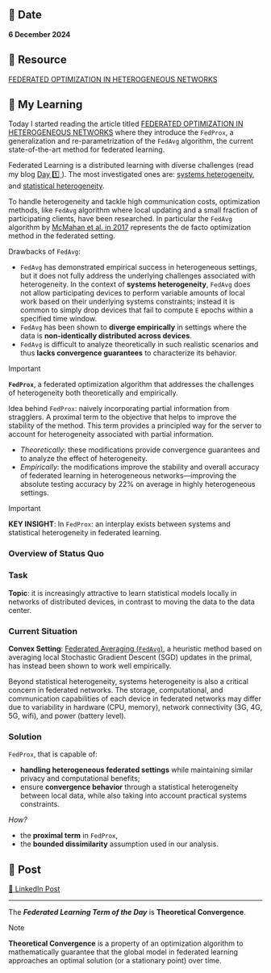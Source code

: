## 📅 Date
**6 December 2024**

## 📰 Resource
[FEDERATED OPTIMIZATION IN HETEROGENEOUS NETWORKS](https://arxiv.org/pdf/1812.06127)

## 🔖 My Learning

Today I started reading the article titled [FEDERATED OPTIMIZATION IN HETEROGENEOUS NETWORKS](https://arxiv.org/pdf/1812.06127) where they introduce the `FedProx`, a generalization and re-parametrization of the `FedAvg` algorithm, the current state-of-the-art method for federated learning. 

Federated Learning is a distributed learning with diverse challenges (read my blog [Day 1️⃣ ](../day1/day1.md)). The most investigated ones are: [systems heterogeneity](../day2/day2.md), and [statistical heterogeneity](../day3/day3.md).

To handle heterogeneity and tackle high communication costs, optimization methods, like `FedAvg` algorithm where local updating and a small fraction of participating clients, have been researched. In particular the `FedAvg` algorithm by [McMahan et al. in 2017](https://arxiv.org/pdf/1602.05629) represents the de facto optimization method in the federated setting.

Drawbacks of `FedAvg`:
* `FedAvg` has demonstrated empirical success in heterogeneous settings, but it does not fully address the underlying challenges associated with heterogeneity. In the context of **systems heterogeneity**, `FedAvg` does not allow participating devices to perform variable amounts of local work based on their underlying systems constraints; instead it is common to simply drop devices that fail to compute `E` epochs within a specified time window. 
* `FedAvg` has been shown to **diverge empirically** in settings where the data is **non-identically distributed across devices**.
* `FedAvg` is difficult to analyze theoretically in such realistic scenarios and thus **lacks convergence guarantees** to characterize its behavior.

> [!IMPORTANT]
> **`FedProx`**, a federated optimization algorithm that addresses the challenges of heterogeneity both theoretically and empirically.

Idea behind `FedProx`: naively incorporating partial information from stragglers. A proximal term to the objective that helps to improve the stability of the method. This term provides a principled way for the server to account for heterogeneity associated with partial information. 
- *Theoretically*: these modifications provide convergence guarantees and to analyze the effect of heterogeneity. 
- *Empirically*: the modifications improve the stability and overall accuracy of federated learning in heterogeneous networks—improving the absolute testing accuracy by 22% on average in highly heterogeneous settings.

> [!IMPORTANT]
> **KEY INSIGHT**: In `FedProx`: an interplay exists between systems and statistical heterogeneity in federated learning.

### Overview of Status Quo

### Task
**Topic**: it is increasingly attractive to learn statistical models locally in networks of distributed devices, in contrast to moving the data to the data center.

### Current Situation
**Convex Setting**: [Federated Averaging (`FedAvg`)](https://arxiv.org/pdf/1602.05629), a heuristic method based on averaging local Stochastic Gradient Descent (SGD) updates in the primal, has instead been shown to work well empirically.

Beyond statistical heterogeneity, systems heterogeneity is also a critical concern in federated networks. The storage, computational, and communication capabilities of each device in federated networks may differ due to variability in hardware (CPU, memory), network connectivity (3G, 4G, 5G, wifi), and power (battery level). 

### Solution
`FedProx`, that is capable of:
- **handling heterogeneous federated settings** while maintaining similar privacy and computational benefits;
- ensure **convergence behavior** through a statistical heterogeneity between local data, while also taking into account practical systems constraints.

*How?*
- the **proximal term** in `FedProx`,
- the **bounded dissimilarity** assumption used in our analysis.

## 📮 Post 

[📘 LinkedIn Post](https://www.linkedin.com/posts/giuliagualtieri_30daysofflcode-activity-7270848801735671808-L-h_?utm_source=share&utm_medium=member_desktop)

------
The _**Federated Learning Term of the Day**_ is **Theoretical Convergence**.
> [!NOTE]
> **Theoretical Convergence** is a property of an optimization algorithm to mathematically guarantee that the global model in federated learning approaches an optimal solution (or a stationary point) over time.
